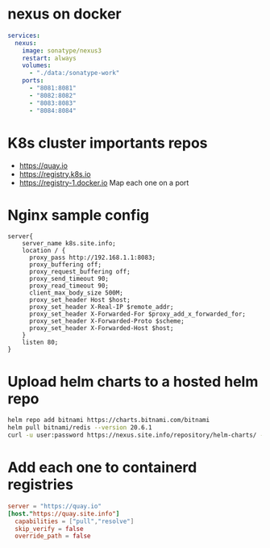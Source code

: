# nexus on docker
```yaml
services:
  nexus:
    image: sonatype/nexus3
    restart: always
    volumes:
      - "./data:/sonatype-work"
    ports:
      - "8081:8081"
      - "8082:8082"
      - "8083:8083"
      - "8084:8084"
```
# K8s cluster importants repos
- https://quay.io
- https://registry.k8s.io
- https://registry-1.docker.io
Map each one on a port
# Nginx sample config
```nginx
server{
	server_name k8s.site.info;
    location / {
      proxy_pass http://192.168.1.1:8083;
      proxy_buffering off;
      proxy_request_buffering off;
      proxy_send_timeout 90;
      proxy_read_timeout 90;
      client_max_body_size 500M;
      proxy_set_header Host $host;
      proxy_set_header X-Real-IP $remote_addr;
      proxy_set_header X-Forwarded-For $proxy_add_x_forwarded_for;
      proxy_set_header X-Forwarded-Proto $scheme;
      proxy_set_header X-Forwarded-Host $host;
    }
    listen 80;
}
```
# Upload helm charts to a hosted helm repo
```sh
helm repo add bitnami https://charts.bitnami.com/bitnami
helm pull bitnami/redis --version 20.6.1
curl -u user:password https://nexus.site.info/repository/helm-charts/ --upload-file redis-20.6.1.tgz 
```
# Add each one to containerd registries
```toml
server = "https://quay.io"
[host."https://quay.site.info"]
  capabilities = ["pull","resolve"]
  skip_verify = false
  override_path = false
```
